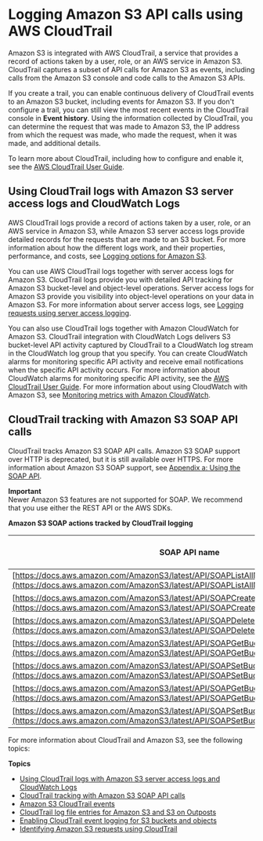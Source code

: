 # Logging Amazon S3 API calls using AWS CloudTrail<a name="cloudtrail-logging"></a>

Amazon S3 is integrated with AWS CloudTrail, a service that provides a record of actions taken by a user, role, or an AWS service in Amazon S3\. CloudTrail captures a subset of API calls for Amazon S3 as events, including calls from the Amazon S3 console and code calls to the Amazon S3 APIs\.

If you create a trail, you can enable continuous delivery of CloudTrail events to an Amazon S3 bucket, including events for Amazon S3\. If you don't configure a trail, you can still view the most recent events in the CloudTrail console in **Event history**\. Using the information collected by CloudTrail, you can determine the request that was made to Amazon S3, the IP address from which the request was made, who made the request, when it was made, and additional details\. 

To learn more about CloudTrail, including how to configure and enable it, see the [AWS CloudTrail User Guide](https://docs.aws.amazon.com/awscloudtrail/latest/userguide/)\.

## Using CloudTrail logs with Amazon S3 server access logs and CloudWatch Logs<a name="cloudtrail-logging-vs-server-logs"></a>

AWS CloudTrail logs provide a record of actions taken by a user, role, or an AWS service in Amazon S3, while Amazon S3 server access logs provide detailed records for the requests that are made to an S3 bucket\. For more information about how the different logs work, and their properties, performance, and costs, see [Logging options for Amazon S3](logging-with-S3.md)\. 

You can use AWS CloudTrail logs together with server access logs for Amazon S3\. CloudTrail logs provide you with detailed API tracking for Amazon S3 bucket\-level and object\-level operations\. Server access logs for Amazon S3 provide you visibility into object\-level operations on your data in Amazon S3\. For more information about server access logs, see [Logging requests using server access logging](ServerLogs.md)\.

You can also use CloudTrail logs together with Amazon CloudWatch for Amazon S3\. CloudTrail integration with CloudWatch Logs delivers S3 bucket\-level API activity captured by CloudTrail to a CloudWatch log stream in the CloudWatch log group that you specify\. You can create CloudWatch alarms for monitoring specific API activity and receive email notifications when the specific API activity occurs\. For more information about CloudWatch alarms for monitoring specific API activity, see the [AWS CloudTrail User Guide](https://docs.aws.amazon.com/awscloudtrail/latest/userguide/)\. For more information about using CloudWatch with Amazon S3, see [Monitoring metrics with Amazon CloudWatch](cloudwatch-monitoring.md)\.

## CloudTrail tracking with Amazon S3 SOAP API calls<a name="cloudtrail-s3-soap"></a>

CloudTrail tracks Amazon S3 SOAP API calls\. Amazon S3 SOAP support over HTTP is deprecated, but it is still available over HTTPS\. For more information about Amazon S3 SOAP support, see [Appendix a: Using the SOAP API](SOAPAPI3.md)\. 

**Important**  
Newer Amazon S3 features are not supported for SOAP\. We recommend that you use either the REST API or the AWS SDKs\.


**Amazon S3 SOAP actions tracked by CloudTrail logging**  

| SOAP API name | API event name used in CloudTrail log | 
| --- | --- | 
|  [https://docs.aws.amazon.com/AmazonS3/latest/API/SOAPListAllMyBuckets.html](https://docs.aws.amazon.com/AmazonS3/latest/API/SOAPListAllMyBuckets.html)  | ListBuckets | 
|  [https://docs.aws.amazon.com/AmazonS3/latest/API/SOAPCreateBucket.html](https://docs.aws.amazon.com/AmazonS3/latest/API/SOAPCreateBucket.html)  | CreateBucket | 
|  [https://docs.aws.amazon.com/AmazonS3/latest/API/SOAPDeleteBucket.html](https://docs.aws.amazon.com/AmazonS3/latest/API/SOAPDeleteBucket.html)  | DeleteBucket | 
|  [https://docs.aws.amazon.com/AmazonS3/latest/API/SOAPGetBucketAccessControlPolicy.html](https://docs.aws.amazon.com/AmazonS3/latest/API/SOAPGetBucketAccessControlPolicy.html)  | GetBucketAcl | 
|  [https://docs.aws.amazon.com/AmazonS3/latest/API/SOAPSetBucketAccessControlPolicy.html](https://docs.aws.amazon.com/AmazonS3/latest/API/SOAPSetBucketAccessControlPolicy.html)  | PutBucketAcl | 
|  [https://docs.aws.amazon.com/AmazonS3/latest/API/SOAPGetBucketLoggingStatus.html](https://docs.aws.amazon.com/AmazonS3/latest/API/SOAPGetBucketLoggingStatus.html)  | GetBucketLogging | 
|  [https://docs.aws.amazon.com/AmazonS3/latest/API/SOAPSetBucketLoggingStatus.html](https://docs.aws.amazon.com/AmazonS3/latest/API/SOAPSetBucketLoggingStatus.html)  | PutBucketLogging | 

 For more information about CloudTrail and Amazon S3, see the following topics: 

**Topics**
+ [Using CloudTrail logs with Amazon S3 server access logs and CloudWatch Logs](#cloudtrail-logging-vs-server-logs)
+ [CloudTrail tracking with Amazon S3 SOAP API calls](#cloudtrail-s3-soap)
+ [Amazon S3 CloudTrail events](cloudtrail-logging-s3-info.md)
+ [CloudTrail log file entries for Amazon S3 and S3 on Outposts](cloudtrail-logging-understanding-s3-entries.md)
+ [Enabling CloudTrail event logging for S3 buckets and objects](enable-cloudtrail-logging-for-s3.md)
+ [Identifying Amazon S3 requests using CloudTrail](cloudtrail-request-identification.md)